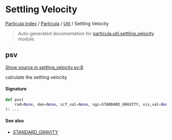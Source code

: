 # Settling Velocity

[Particula Index](../../README.md#particula-index) / [Particula](../index.md#particula) / [Util](./index.md#util) / Settling Velocity

> Auto-generated documentation for [particula.util.settling_velocity](../../../../particula/util/settling_velocity.py) module.

## psv

[Show source in settling_velocity.py:8](../../../../particula/util/settling_velocity.py#L8)

calculate the settling velocity

#### Signature

```python
def psv(
    rad=None, den=None, scf_val=None, sgc=STANDARD_GRAVITY, vis_val=None, **kwargs
): ...
```

#### See also

- [STANDARD_GRAVITY](../constants.md#standard_gravity)
